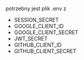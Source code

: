 potrzebny jest plik .env z
- SESSION_SECRET
- GOOGLE_CLIENT_ID
- GOOGLE_CLIENT_SECRET
- JWT_SECRET
- GITHUB_CLIENT_ID
- GITHUB_CLIENT_SECRET